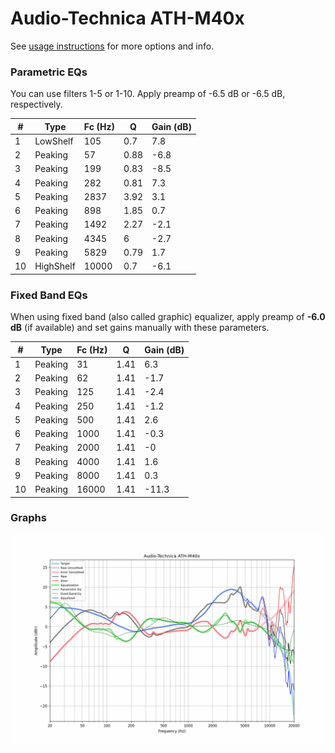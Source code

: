 # Audio-Technica ATH-M40x
See [usage instructions](https://github.com/jaakkopasanen/AutoEq#usage) for more options and info.

### Parametric EQs
You can use filters 1-5 or 1-10. Apply preamp of -6.5 dB or -6.5 dB, respectively.

|   # | Type      |   Fc (Hz) |    Q |   Gain (dB) |
|-----|-----------|-----------|------|-------------|
|   1 | LowShelf  |       105 | 0.7  |         7.8 |
|   2 | Peaking   |        57 | 0.88 |        -6.8 |
|   3 | Peaking   |       199 | 0.83 |        -8.5 |
|   4 | Peaking   |       282 | 0.81 |         7.3 |
|   5 | Peaking   |      2837 | 3.92 |         3.1 |
|   6 | Peaking   |       898 | 1.85 |         0.7 |
|   7 | Peaking   |      1492 | 2.27 |        -2.1 |
|   8 | Peaking   |      4345 | 6    |        -2.7 |
|   9 | Peaking   |      5829 | 0.79 |         1.7 |
|  10 | HighShelf |     10000 | 0.7  |        -6.1 |

### Fixed Band EQs
When using fixed band (also called graphic) equalizer, apply preamp of **-6.0 dB** (if available) and set gains manually with these parameters.

|   # | Type    |   Fc (Hz) |    Q |   Gain (dB) |
|-----|---------|-----------|------|-------------|
|   1 | Peaking |        31 | 1.41 |         6.3 |
|   2 | Peaking |        62 | 1.41 |        -1.7 |
|   3 | Peaking |       125 | 1.41 |        -2.4 |
|   4 | Peaking |       250 | 1.41 |        -1.2 |
|   5 | Peaking |       500 | 1.41 |         2.6 |
|   6 | Peaking |      1000 | 1.41 |        -0.3 |
|   7 | Peaking |      2000 | 1.41 |        -0   |
|   8 | Peaking |      4000 | 1.41 |         1.6 |
|   9 | Peaking |      8000 | 1.41 |         0.3 |
|  10 | Peaking |     16000 | 1.41 |       -11.3 |

### Graphs
![](./Audio-Technica%20ATH-M40x.png)
